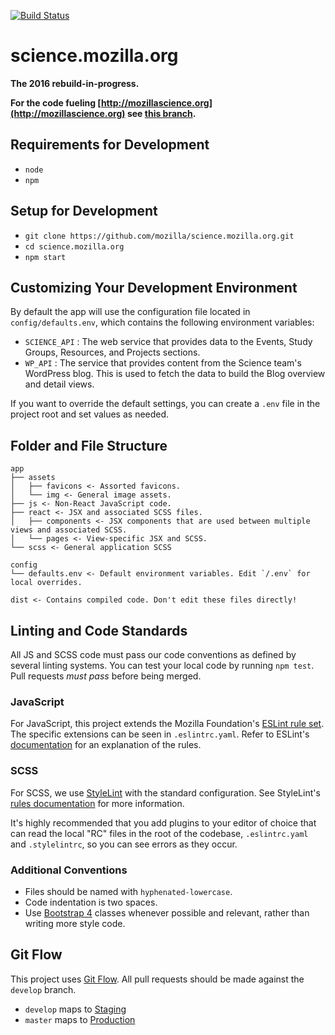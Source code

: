 [![Build Status](https://travis-ci.org/mozilla/science.mozilla.org.svg?branch=master)](https://travis-ci.org/mozilla/science.mozilla.org)

# science.mozilla.org

**The 2016 rebuild-in-progress.**

**For the code fueling [http://mozillascience.org](http://mozillascience.org) see [this branch](https://github.com/mozilla/science.mozilla.org/tree/mozillascience.org).**

## Requirements for Development

- `node`
- `npm`

## Setup for Development

- `git clone https://github.com/mozilla/science.mozilla.org.git`
- `cd science.mozilla.org`
- `npm start`

## Customizing Your Development Environment

By default the app will use the configuration file located in `config/defaults.env`, which contains the following environment variables:

- `SCIENCE_API` : The web service that provides data to the Events, Study Groups, Resources, and Projects sections.
- `WP_API` : The service that provides content from the Science team's WordPress blog. This is used to fetch the data to build the Blog overview and detail views.

If you want to override the default settings, you can create a `.env` file in the project root and set values as needed.

## Folder and File Structure

```
app
├── assets
│   ├── favicons <- Assorted favicons.
│   └── img <- General image assets.
├── js <- Non-React JavaScript code.
├── react <- JSX and associated SCSS files.
│   ├── components <- JSX components that are used between multiple views and associated SCSS.
│   └── pages <- View-specific JSX and SCSS.
└── scss <- General application SCSS

config
└── defaults.env <- Default environment variables. Edit `/.env` for local overrides.

dist <- Contains compiled code. Don't edit these files directly!
```

## Linting and Code Standards

All JS and SCSS code must pass our code conventions as defined by several linting systems. You can test your local code by running `npm test`. Pull requests *must pass* before being merged.

### JavaScript

For JavaScript, this project extends the Mozilla Foundation's [ESLint rule set](https://github.com/MozillaFoundation/mofo-style/blob/master/.eslintrc.yaml). The specific extensions can be seen in `.eslintrc.yaml`. Refer to ESLint's [documentation](http://eslint.org/docs/rules/) for an explanation of the rules.

### SCSS

For SCSS, we use [StyleLint](http://stylelint.io/) with the standard configuration. See StyleLint's [rules documentation](http://stylelint.io/user-guide/rules/) for more information.

It's highly recommended that you add plugins to your editor of choice that can read the local "RC" files in the root of the codebase, `.eslintrc.yaml` and `.stylelintrc`, so you can see errors as they occur.

### Additional Conventions

- Files should be named with `hyphenated-lowercase`.
- Code indentation is two spaces.
- Use [Bootstrap 4](https://v4-alpha.getbootstrap.com/getting-started/introduction/) classes whenever possible and relevant, rather than writing more style code.

## Git Flow

This project uses [Git Flow](http://nvie.com/posts/a-successful-git-branching-model/). All pull requests should be made against the `develop` branch.

- `develop` maps to [Staging](https://science-mozilla-org-staging.herokuapp.com)
- `master` maps to [Production](https://science-mozilla-org-production.herokuapp.com)
